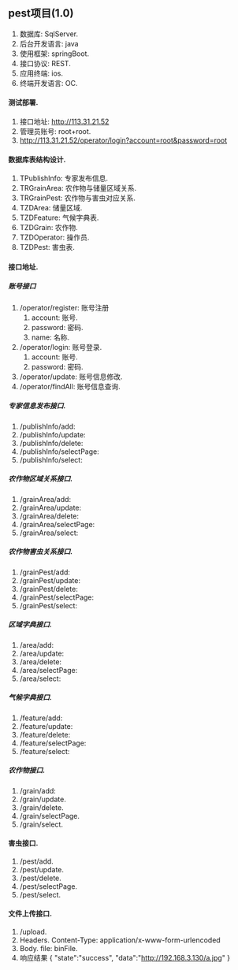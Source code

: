 ## pest项目(1.0)
1. 数据库: SqlServer.
1. 后台开发语言: java
1. 使用框架: springBoot.
1. 接口协议: REST.
1. 应用终端: ios.
1. 终端开发语言: OC.

#### 测试部署.
1. 接口地址: http://113.31.21.52
1. 管理员账号: root+root.
1. http://113.31.21.52/operator/login?account=root&password=root


#### 数据库表结构设计.
1. TPublishInfo: 专家发布信息.
1. TRGrainArea: 农作物与储量区域关系.
1. TRGrainPest: 农作物与害虫对应关系.
1. TZDArea: 储量区域.
1. TZDFeature: 气候字典表.
1. TZDGrain: 农作物.
1. TZDOperator: 操作员.
1. TZDPest: 害虫表.


#### 接口地址.
##### 账号接口
1. /operator/register: 账号注册
    1. account: 账号.
    1. password: 密码.
    1. name: 名称.
1. /operator/login: 账号登录.
     1. account: 账号.
     1. password: 密码.
1. /operator/update: 账号信息修改.
1. /operator/findAll: 账号信息查询.
##### 专家信息发布接口.
1. /publishInfo/add:
1. /publishInfo/update:
1. /publishInfo/delete:
1. /publishInfo/selectPage:
1. /publishInfo/select:
##### 农作物区域关系接口.
1. /grainArea/add:
1. /grainArea/update:
1. /grainArea/delete:
1. /grainArea/selectPage:
1. /grainArea/select:
##### 农作物害虫关系接口.
1. /grainPest/add:
1. /grainPest/update:
1. /grainPest/delete:
1. /grainPest/selectPage:
1. /grainPest/select:
##### 区域字典接口.
1. /area/add:
1. /area/update:
1. /area/delete:
1. /area/selectPage:
1. /area/select:
##### 气候字典接口.
1. /feature/add:
1. /feature/update:
1. /feature/delete:
1. /feature/selectPage:
1. /feature/select:
##### 农作物接口.
1. /grain/add:
1. /grain/update.
1. /grain/delete.
1. /grain/selectPage.
1. /grain/select.
#### 害虫接口.
1. /pest/add.
1. /pest/update.
1. /pest/delete.
1. /pest/selectPage.
1. /pest/select.
#### 文件上传接口.
1. /upload.
1. Headers.
    Content-Type: application/x-www-form-urlencoded
1. Body.
    file: binFile.
1. 响应结果
    {
        "state":"success",
        "data":"http://192.168.3.130/a.jpg"
    }






